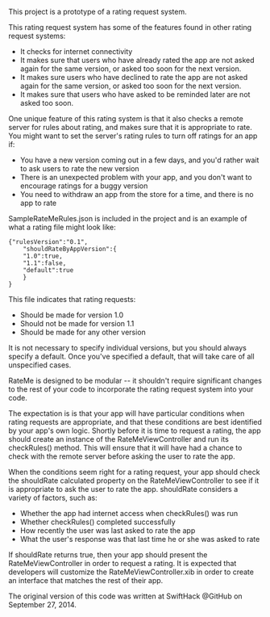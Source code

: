 
This project is a prototype of a rating request system.  

This rating request system has some of the features found in other rating request systems:

-   It checks for internet connectivity
-   It makes sure that users who have already rated the app are not asked again for the same version, or asked too soon for the next version.
-   It makes sure users who have declined to rate the app are not asked again for the same version, or asked too soon for the next version.
-   It makes sure that users who have asked to be reminded later are not asked too soon.

One unique feature of this rating system is that it also checks a remote server for rules about rating, and makes sure that it is appropriate to rate.  You might want to set the server's rating rules to turn off ratings for an app if:

-   You have a new version coming out in a few days, and you'd rather wait to ask users to rate the new version
-   There is an unexpected problem with your app, and you don't want to encourage ratings for a buggy version
-   You need to withdraw an app from the store for a time, and there is no app to rate

SampleRateMeRules.json is included in the project and is an example of what a rating file might look like:

    {"rulesVersion":"0.1",
        "shouldRateByAppVersion":{
        "1.0":true,
        "1.1":false,
        "default":true
        }
    }

This file indicates that rating requests:

-   Should be made for version 1.0
-   Should not be made for version 1.1
-   Should be made for any other version  

It is not necessary to specify individual versions, but you should always specify a default. Once you've specified a default, that will take care of all unspecified cases.

RateMe is designed to be modular -- it shouldn't require significant changes to the rest of your code to incorporate the rating request system into your code.

The expectation is is that your app will have particular conditions when rating requests are appropriate, and that these conditions are best identified by your app's own logic. Shortly before it is time to request a rating, the app should create an instance of the RateMeViewController and run its checkRules() method. This will ensure that it will have had a chance to check with the remote server before asking the user to rate the app.

When the conditions seem right for a rating request, your app should check the shouldRate calculated property on the RateMeViewController to see if it is appropriate to ask the user to rate the app.  shouldRate considers a variety of factors, such as:

-   Whether the app had internet access when checkRules() was run
-   Whether checkRules() completed successfully
-   How recently the user was last asked to rate the app
-   What the user's response was that last time he or she was asked to rate

If shouldRate returns true, then your app should present the RateMeViewController in order to request a rating.  It is expected that developers will customize the RateMeViewController.xib in order to create an interface that matches the rest of their app.  



The original version of this code was written at SwiftHack @GitHub on September 27, 2014.